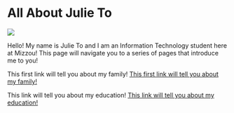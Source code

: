 # **All About Julie To**
![](https://github.com/julieto1/Midterm-Project-SP23/blob/73976171467dd197421a772636e0ef50f9b66d12/73E38F79-66B1-43DB-BA51-A17A1DE63060.jpg)

Hello! My name is Julie To and I am an Information Technology student here at Mizzou! This page will navigate you to a series of pages that introduce me to you!

This first link will tell you about my family!
[This first link will tell you about my family!](https://github.com/julieto1/Midterm-Project-SP23/blob/a6fe2344264244f006ae101d96d20ac9017fd622/Family.md)

This link will tell you about my education!
[This link will tell you about my education!](https://github.com/julieto1/Midterm-Project-SP23/blob/ca650d607d8c8a0517eef7fec8110a005c8bc8a5/Education.md)
